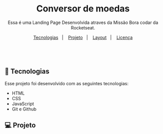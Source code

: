 <h1 align="center"> Conversor de moedas </h1>

<p align="center">
Essa é  uma Landing Page  Desenvolvida atraves da Missão Bora codar da Rocketseat.
</p>

<p align="center">
  <a href="#-tecnologias">Tecnologias</a>&nbsp;&nbsp;&nbsp;|&nbsp;&nbsp;&nbsp;
  <a href="#-projeto">Projeto</a>&nbsp;&nbsp;&nbsp;|&nbsp;&nbsp;&nbsp;
  <a href="#-layout">Layout</a>&nbsp;&nbsp;&nbsp;|&nbsp;&nbsp;&nbsp;
  <a href="#memo-licença">Licença</a>
</p>

<p align="center">
  <img alt="">

</p>

<br>

<p align="center">
  <img alt="">

</p>

## 🚀 Tecnologias

Esse projeto foi desenvolvido com as seguintes tecnologias:

- HTML
- CSS
- JavaScript
- Git e Github
## 💻 Projeto


